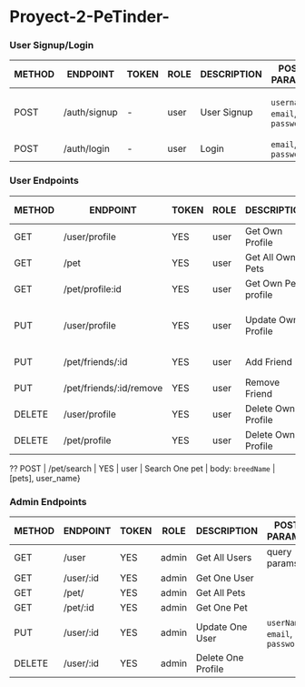 # Proyect-2-PeTinder-

### User Signup/Login

METHOD | ENDPOINT                    | TOKEN | ROLE | DESCRIPTION           | POST PARAMS                             | RETURNS
-------|-----------------------------|-------|------|-----------------------|-----------------------------------------|--------------------
POST   | /auth/signup                | -     | user | User Signup           | `username`, `email`, `password`         | {msg: string, token: token }
POST   | /auth/login                 | -     | user | Login                 | `email`, `password`                     | `token`

### User Endpoints

METHOD | ENDPOINT                    | TOKEN | ROLE   | DESCRIPTION          | POST PARAMS                                  | RETURNS
-------|-----------------------------|-------|--------|----------------------|----------------------------------------------|--------------------
GET    | /user/profile               | YES   | user   | Get Own Profile      |                                              | {user}
GET    | /pet                        | YES   | user   | Get All Own Pets     |                                              | [pets]
GET    | /pet/profile:id             | YES   | user   | Get Own Pet profile  |                                              | {pets}
PUT    | /user/profile               | YES   | user   | Update Own Profile   |  `name`, `age`, `email`, `pets`, `direction`  | 'Profile updated'                                                                   
PUT    | /pet/friends/:id            | YES   | user   | Add Friend           |                                              | 'Friend Added'
PUT    | /pet/friends/:id/remove     | YES   | user   | Remove Friend        |                                              | 'Friend Removed'
DELETE | /user/profile               | YES   | user   | Delete Own Profile   |                                              | 'Profile Removed'
DELETE | /pet/profile                | YES   | user   | Delete Own Profile   |                                              | 'Profile Removed'

?? POST   | /pet/search                 | YES   | user   | Search One pet      | body: `breedName`                           | [pets], user_name}
 

### Admin Endpoints

METHOD | ENDPOINT                    | TOKEN | ROLE   | DESCRIPTION          | POST PARAMS                             | RETURNS
-------|-----------------------------|-------|--------|----------------------|-----------------------------------------|--------------------
GET    | /user                       | YES   | admin  | Get All Users        | query params                            | [users]
GET    | /user/:id                   | YES   | admin  | Get One User         |                                         | {user}
GET    | /pet/                       | YES   | admin  | Get All Pets         |                                         | [pets]
GET    | /pet/:id                    | YES   | admin  | Get One Pet          |                                         | {pet}
PUT    | /user/:id                   | YES   | admin  | Update One User      |   `userName`, `email`, `password`       | 'Profile updated'
DELETE | /user/:id                   | YES   | admin  | Delete One Profile   |                                         | 'Profile Removed'











